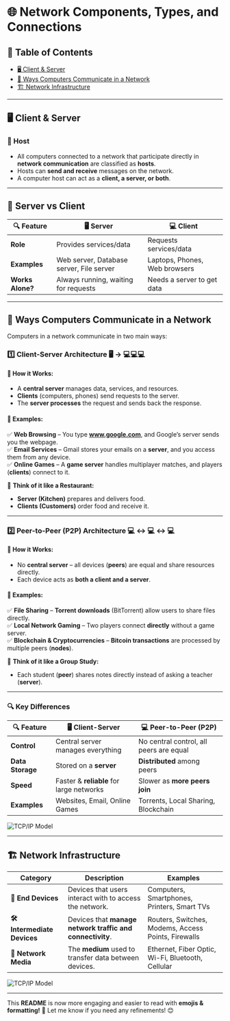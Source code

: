 # 🌐 Network Components, Types, and Connections

## 📑 Table of Contents

- [🖥️ Client & Server](#client--server)
- [🔄 Ways Computers Communicate in a Network](#ways-computers-communicate-in-a-network)
- [🏗️ Network Infrastructure](#network-infrastructure)

---

## 🖥️ Client & Server

### 🔹 Host

- All computers connected to a network that participate directly in **network communication** are classified as **hosts**.
- Hosts can **send and receive** messages on the network.
- A computer host can act as a **client, a server, or both**.

---

## 🔄 Server vs Client

| 🔍 **Feature**   | 🖥️ **Server**                            | 💻 **Client**                 |
| ---------------- | ---------------------------------------- | ----------------------------- |
| **Role**         | Provides services/data                   | Requests services/data        |
| **Examples**     | Web server, Database server, File server | Laptops, Phones, Web browsers |
| **Works Alone?** | Always running, waiting for requests     | Needs a server to get data    |

---

## 🔄 Ways Computers Communicate in a Network

Computers in a network communicate in two main ways:

### **1️⃣ Client-Server Architecture** 🖥️ → 💻💻💻

#### 🔹 How it Works:

- A **central server** manages data, services, and resources.
- **Clients** (computers, phones) send requests to the server.
- The **server processes** the request and sends back the response.

#### 🔹 Examples:

✅ **Web Browsing** – You type **www.google.com**, and Google’s server sends you the webpage.  
✅ **Email Services** – Gmail stores your emails on a **server**, and you access them from any device.  
✅ **Online Games** – A **game server** handles multiplayer matches, and players (**clients**) connect to it.

📌 **Think of it like a Restaurant:**

- **Server (Kitchen)** prepares and delivers food.
- **Clients (Customers)** order food and receive it.

---

### **2️⃣ Peer-to-Peer (P2P) Architecture** 💻 ↔ 💻 ↔ 💻

#### 🔹 How it Works:

- No **central server** – all devices (**peers**) are equal and share resources directly.
- Each device acts as **both a client and a server**.

#### 🔹 Examples:

✅ **File Sharing** – **Torrent downloads** (BitTorrent) allow users to share files directly.  
✅ **Local Network Gaming** – Two players connect **directly** without a game server.  
✅ **Blockchain & Cryptocurrencies** – **Bitcoin transactions** are processed by multiple peers (**nodes**).

📌 **Think of it like a Group Study:**

- Each student (**peer**) shares notes directly instead of asking a teacher (**server**).

---

### 🔍 **Key Differences**

| 🔍 **Feature**   | 🖥️ **Client-Server**                     | 💻 **Peer-to-Peer (P2P)**               |
| ---------------- | ---------------------------------------- | --------------------------------------- |
| **Control**      | Central server manages everything        | No central control, all peers are equal |
| **Data Storage** | Stored on a **server**                   | **Distributed** among peers             |
| **Speed**        | Faster & **reliable** for large networks | Slower as **more peers join**           |
| **Examples**     | Websites, Email, Online Games            | Torrents, Local Sharing, Blockchain     |

![TCP/IP Model](https://systemdesignschool.io/blog/peer-to-peer-architecture/client-server-vs-p2p.png)

---

## 🏗️ Network Infrastructure

| **Category**                | **Description**                                           | **Examples**                                        |
| --------------------------- | --------------------------------------------------------- | --------------------------------------------------- |
| **📱 End Devices**          | Devices that users interact with to access the network.   | Computers, Smartphones, Printers, Smart TVs         |
| **🛠️ Intermediate Devices** | Devices that **manage network traffic and connectivity**. | Routers, Switches, Modems, Access Points, Firewalls |
| **🔗 Network Media**        | The **medium** used to transfer data between devices.     | Ethernet, Fiber Optic, Wi-Fi, Bluetooth, Cellular   |

![TCP/IP Model](https://www.ciscopress.com/content/images/chap1_9781587133176/elementLinks/01fig13_alt.jpg)

---

This **README** is now more engaging and easier to read with **emojis & formatting!** 🚀 Let me know if you need any refinements! 😊
